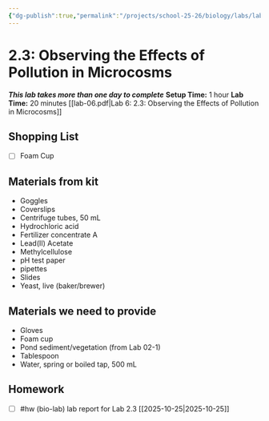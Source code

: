 ```yaml
---
{"dg-publish":true,"permalink":"/projects/school-25-26/biology/labs/lab-02-03-observing-effects-of-pollution/","title":"2.3: Observing the Effects of Pollution in Microcosms"}
---
```



# 2.3: Observing the Effects of Pollution in Microcosms

***This lab takes more than one day to complete***
**Setup Time:** 1 hour
**Lab Time:** 20 minutes
[[lab-06.pdf|Lab 6: 2.3: Observing the Effects of Pollution in Microcosms]]

## Shopping List

- [ ] Foam Cup


## Materials from kit

- Goggles
- Coverslips
- Centrifuge tubes, 50 mL
- Hydrochloric acid
- Fertilizer concentrate A
- Lead(II) Acetate
- Methylcellulose
- pH test paper
- pipettes
- Slides
- Yeast, live (baker/brewer)


## Materials we need to provide

- Gloves
- Foam cup
- Pond sediment/vegetation (from Lab 02-1)
- Tablespoon
- Water, spring or boiled tap, 500 mL


## Homework

- [ ] #hw (bio-lab) lab report for Lab 2.3 [[2025-10-25\|2025-10-25]]
